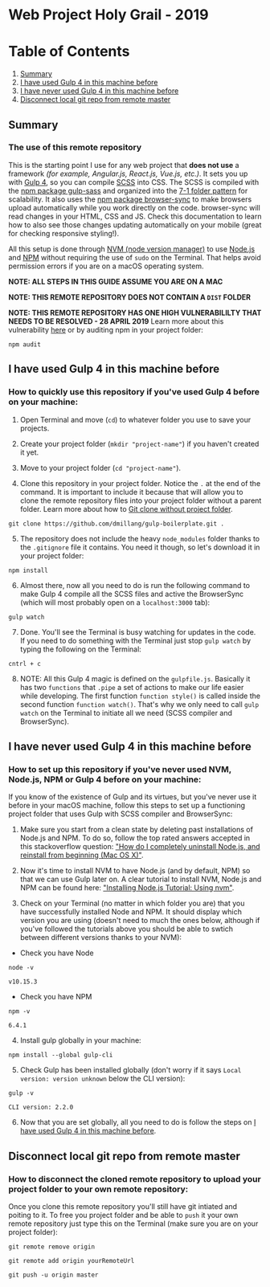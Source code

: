 # Web Project Holy Grail - 2019

# Table of Contents
1. [Summary](#summary)
2. [I have used Gulp 4 in this machine before](#i-have-used-Gulp-4-in-this-machine-before)
3. [I have never used Gulp 4 in this machine before](#i-have-never-used-Gulp-4-in-this-machine-before)
4. [Disconnect local git repo from remote master](#disconnect-local-git-repo-from-remote-master)

## Summary
### The use of this remote repository

This is the starting point I use for any web project that **does not use** a framework *(for example, Angular.js, React.js, Vue.js, etc.)*. It sets you up with [Gulp 4](https://gulpjs.com/), so you can compile [SCSS](https://sass-lang.com/) into CSS. The SCSS is compiled with the [npm package gulp-sass](https://www.npmjs.com/package/gulp-sass) and organized into the [7-1 folder pattern](https://itnext.io/structuring-your-sass-projects-c8d41fa55ed4) for scalability. It also uses the [npm package browser-sync](https://www.npmjs.com/package/browser-sync/v/2.23.6) to make browsers upload automatically while you work directly on the code. browser-sync will read changes in your HTML, CSS and JS. Check this documentation to learn how to also see those changes updating automatically on your mobile (great for checking responsive styling!).

All this setup is done through [NVM (node version manager)](https://github.com/nvm-sh/nvm) to use [Node.js](https://nodejs.org/en/) and [NPM](https://www.npmjs.com/) without requiring the use of `sudo` on the Terminal. That helps avoid permission errors if you are on a macOS operating system.

**NOTE: ALL STEPS IN THIS GUIDE ASSUME YOU ARE ON A MAC**

**NOTE: THIS REMOTE REPOSITORY DOES NOT CONTAIN A `DIST` FOLDER**

**NOTE: THIS REMOTE REPOSITORY HAS ONE HIGH VULNERABILILTY THAT NEEDS TO BE RESOLVED - 28 APRIL 2019** Learn more about this vulnerability [here](https://github.com/sass/node-sass/issues/2625) or by auditing npm in your project folder:
```
npm audit
```

## I have used Gulp 4 in this machine before
### How to quickly use this repository if you've used Gulp 4 before on your machine:

1. Open Terminal and move (`cd`) to whatever folder you use to save your projects.

2. Create your project folder (`mkdir "project-name"`) if you haven't created it yet.

3. Move to your project folder (`cd "project-name"`).

4. Clone this repository in your project folder. Notice the `.` at the end of the command. It is important to include it because that will allow you to clone the remote repository files into your project folder without a parent folder. Learn more about how to [Git clone without project folder](https://magp.ie/2017/03/16/git-clone-without-project-folder/).
```
git clone https://github.com/dmillang/gulp-boilerplate.git .
```

5. The repository does not include the heavy `node_modules` folder thanks to the `.gitignore` file it contains. You need it though, so let's download it in your project folder:
```
npm install
```

6. Almost there, now all you need to do is run the following command to make Gulp 4 compile all the SCSS files and active the BrowserSync (which will most probably open on a `localhost:3000` tab):
```
gulp watch
```

7. Done. You'll see the Terminal is busy watching for updates in the code. If you need to do something with the Terminal just stop `gulp watch` by typing the following on the Terminal:
```
cntrl + c
```

8. NOTE: All this Gulp 4 magic is defined on the `gulpfile.js`. Basically it has two `functions` that `.pipe` a set of actions to make our life easier while developing. The first function `function style()` is called inside the second function `function watch()`. That's why we only need to call `gulp watch` on the Terminal to initiate all we need (SCSS compiler and BrowserSync).

## I have never used Gulp 4 in this machine before
### How to set up this repository if you've never used NVM, Node.js, NPM or Gulp 4 before on your machine:

If you know of the existence of Gulp and its virtues, but you've never use it before in your macOS machine, follow this steps to set up a functioning project folder that uses Gulp with SCSS compiler and BrowserSync:

1. Make sure you start from a clean state by deleting past installations of Node.js and NPM. To do so, follow the top rated answers accepted in this stackoverflow question: ["How do I completely uninstall Node.js, and reinstall from beginning (Mac OS X)"](https://stackoverflow.com/questions/11177954/how-do-i-completely-uninstall-node-js-and-reinstall-from-beginning-mac-os-x).

2. Now it's time to install NVM to have Node.js (and by default, NPM) so that we can use Gulp later on. A clear tutorial to install NVM, Node.js and NPM can be found here: ["Installing Node.js Tutorial: Using nvm"](https://nodesource.com/blog/installing-node-js-tutorial-using-nvm-on-mac-os-x-and-ubuntu/).

3. Check on your Terminal (no matter in which folder you are) that you have successfully installed Node and NPM. It should display which version you are using (doesn't need to much the ones below, although if you've followed the tutorials above you should be able to swtich between different versions thanks to your NVM):

* Check you have Node
```
node -v
```
```
v10.15.3
```

* Check you have NPM
```
npm -v
```
```
6.4.1
```

4. Install gulp globally in your machine:
```
npm install --global gulp-cli
```

5. Check Gulp has been installed globally (don't worry if it says `Local version: version unknown` below the CLI version):
```
gulp -v
```
```
CLI version: 2.2.0
```
6. Now that you are set globally, all you need to do is follow the steps on [I have used Gulp 4 in this machine before](#i-have-used-Gulp-4-in-this-machine-before).

## Disconnect local git repo from remote master
### How to disconnect the cloned remote repository to upload your project folder to your own remote repository:

Once you clone this remote repository you'll still have git intiated and poiting to it. To free you project folder and be able to `push` it your own remote repository just type this on the Terminal (make sure you are on your project folder):

```
git remote remove origin
```
```
git remote add origin yourRemoteUrl
```
```
git push -u origin master
```